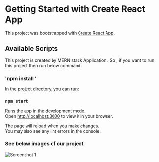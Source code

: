 # Getting Started with Create React App

This project was bootstrapped with [Create React App](https://github.com/facebook/create-react-app).

## Available Scripts

This project is created by MERN stack Application . So , if you want to run this project then run below command.

### 'npm install '

In the project directory, you can run:

### `npm start`

Runs the app in the development mode.\
Open [http://localhost:3000](http://localhost:3000) to view it in your browser.

The page will reload when you make changes.\
You may also see any lint errors in the console.

### See below images of our project 

![Screenshot 1]([https://drive.google.com/file/d/1YuJxUqLQ3Lo8NJhyYYz2bXXhBVq-vDku/view?usp=sharing](https://drive.google.com/file/d/1YuJxUqLQ3Lo8NJhyYYz2bXXhBVq-vDku/view?usp=sharing)https://drive.google.com/file/d/1YuJxUqLQ3Lo8NJhyYYz2bXXhBVq-vDku/view?usp=sharing)
